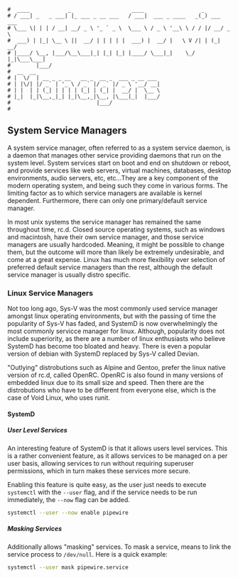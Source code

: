 ```text
#  ____            _                   ____                  _
# / ___| _   _ ___| |_ ___ _ __ ___   / ___|  ___ _ ____   _(_) ___ ___
# \___ \| | | / __| __/ _ \ '_ ` _ \  \___ \ / _ \ '__\ \ / / |/ __/ _ \
#  ___) | |_| \__ \ ||  __/ | | | | |  ___) |  __/ |   \ V /| | (_|  __/
# |____/ \__, |___/\__\___|_| |_| |_| |____/ \___|_|    \_/ |_|\___\___|
#        |___/
#  __  __
# |  \/  | __ _ _ __   __ _  __ _  ___ _ __ ___
# | |\/| |/ _` | '_ \ / _` |/ _` |/ _ \ '__/ __|
# | |  | | (_| | | | | (_| | (_| |  __/ |  \__ \
# |_|  |_|\__,_|_| |_|\__,_|\__, |\___|_|  |___/
#                           |___/
#
```

## System Service Managers

A system service manager, often referred to as a system service daemon, is a daemon that manages other service
providing daemons that run on the system level. System services start on boot and end on shutdown or reboot,
and provide services like web servers, virtual machines, databases, desktop environments, audio servers, etc,
etc...They are a key component of the modern operating system, and being such they come in various forms. The
limiting factor as to which service managers are available is kernel dependent. Furthermore, there can only
one primary/default service manager. 

In most unix systems the service manager has remained the same throughout time, rc.d. Closed source operating
systems, such as windows and macintosh, have their own service manager, and those service managers are usually 
hardcoded. Meaning, it might be possible to change them, but the outcome will more than likely be extremely
undesirable, and come at a great expense. Linux has much more flexibility over selection of preferred default
service managers than the rest, although the default service manager is usually distro specific.

### Linux Service Managers

Not too long ago, Sys-V was the most commonly used service manager amongst linux operating environments, but
with the passing of time the popularity of Sys-V has faded, and SystemD is now overwhelmingly the most commonly
servicce manager for linux. Although, popularity does not include superiority, as there are a number of linux
enthusiasts who believe SystemD has become too bloated and heavy. There is even a popular version of debian
with SystemD replaced by Sys-V called Devian. 

"Outlying" distrobutions such as Alpine and Gentoo, prefer the linux native version of rc.d, called OpenRC.
OpenRC is also found in many versions of embedded linux due to its small size and speed. Then there are the
distrobutions who have to be different from everyone else, which is the case of Void Linux, who uses runit. 

#### SystemD

##### User Level Services

An interesting feature of SystemD is that it allows users level services. This is a rather convenient feature,
as it allows services to be managed on a per user basis, allowing services to run without requiring
superuser permissions, which in turn makes these services more secure.

Enabling this feature is quite easy, as the user just needs to execute `systemctl` with the `--user` flag, and
if the service needs to be run immediately, the `--now` flag can be added.

```bash
systemctl --user --now enable pipewire
```

##### Masking Services

Additionally allows "masking" services. To mask a service, means to link the service process to `/dev/null`.
Here is a quick example:

```bash
systemctl --user mask pipewire.service
```
